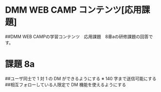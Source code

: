 # DMM WEB CAMP コンテンツ[応用課題]
##DMM WEB CAMPの学習コンテンツ　応用課題　8章aの研修課題の回答です。

# 課題 8a
##ユーザ同士で 1 対 1 の DM ができるようにする
※ 140 字まで送信可能にする
##相互フォローしている人限定で DM 機能を使えるようにする


